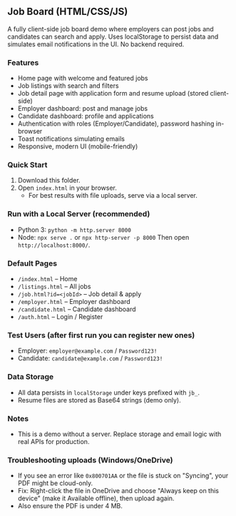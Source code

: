## Job Board (HTML/CSS/JS)

A fully client-side job board demo where employers can post jobs and candidates can search and apply. Uses localStorage to persist data and simulates email notifications in the UI. No backend required.

### Features
- Home page with welcome and featured jobs
- Job listings with search and filters
- Job detail page with application form and resume upload (stored client-side)
- Employer dashboard: post and manage jobs
- Candidate dashboard: profile and applications
- Authentication with roles (Employer/Candidate), password hashing in-browser
- Toast notifications simulating emails
- Responsive, modern UI (mobile-friendly)

### Quick Start
1. Download this folder.
2. Open `index.html` in your browser.
   - For best results with file uploads, serve via a local server.

### Run with a Local Server (recommended)
- Python 3: `python -m http.server 8000`
- Node: `npx serve .` or `npx http-server -p 8000`
Then open `http://localhost:8000/`.

### Default Pages
- `/index.html` – Home
- `/listings.html` – All jobs
- `/job.html?id=<jobId>` – Job detail & apply
- `/employer.html` – Employer dashboard
- `/candidate.html` – Candidate dashboard
- `/auth.html` – Login / Register

### Test Users (after first run you can register new ones)
- Employer: `employer@example.com` / `Password123!`
- Candidate: `candidate@example.com` / `Password123!`

### Data Storage
- All data persists in `localStorage` under keys prefixed with `jb_`.
- Resume files are stored as Base64 strings (demo only).

### Notes
- This is a demo without a server. Replace storage and email logic with real APIs for production.
 
### Troubleshooting uploads (Windows/OneDrive)
- If you see an error like `0x800701AA` or the file is stuck on "Syncing", your PDF might be cloud-only.
- Fix: Right-click the file in OneDrive and choose "Always keep on this device" (make it Available offline), then upload again.
- Also ensure the PDF is under 4 MB.


